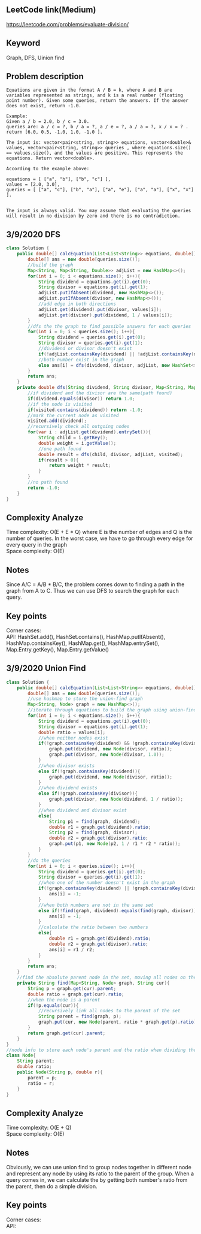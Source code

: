 ## LeetCode link(Medium)
https://leetcode.com/problems/evaluate-division/

## Keyword
Graph, DFS, Uinion find

## Problem description
```
Equations are given in the format A / B = k, where A and B are variables represented as strings, and k is a real number (floating point number). Given some queries, return the answers. If the answer does not exist, return -1.0.

Example:
Given a / b = 2.0, b / c = 3.0.
queries are: a / c = ?, b / a = ?, a / e = ?, a / a = ?, x / x = ? .
return [6.0, 0.5, -1.0, 1.0, -1.0 ].

The input is: vector<pair<string, string>> equations, vector<double>& values, vector<pair<string, string>> queries , where equations.size() == values.size(), and the values are positive. This represents the equations. Return vector<double>.

According to the example above:

equations = [ ["a", "b"], ["b", "c"] ],
values = [2.0, 3.0],
queries = [ ["a", "c"], ["b", "a"], ["a", "e"], ["a", "a"], ["x", "x"] ]. 
 

The input is always valid. You may assume that evaluating the queries will result in no division by zero and there is no contradiction.
```
## 3/9/2020 DFS

```java
class Solution {
    public double[] calcEquation(List<List<String>> equations, double[] values, List<List<String>> queries) {
        double[] ans = new double[queries.size()];
        //build the graph
        Map<String, Map<String, Double>> adjList = new HashMap<>();
        for(int i = 0; i < equations.size(); i++){
            String dividend = equations.get(i).get(0);
            String divisor = equations.get(i).get(1);
            adjList.putIfAbsent(dividend, new HashMap<>());
            adjList.putIfAbsent(divisor, new HashMap<>());
            //add edge in both directions
            adjList.get(dividend).put(divisor, values[i]);
            adjList.get(divisor).put(dividend, 1 / values[i]);
        }
        //dfs the the graph to find possible answers for each queries
        for(int i = 0; i < queries.size(); i++){
            String dividend = queries.get(i).get(0);
            String divisor = queries.get(i).get(1);
            //dividend or divisor doesn't exist
            if(!adjList.containsKey(dividend) || !adjList.containsKey(divisor)) ans[i] = -1.0;
            //both number exist in the graph
            else ans[i] = dfs(dividend, divisor, adjList, new HashSet<>());
        }
        return ans;
    }
    private double dfs(String dividend, String divisor, Map<String, Map<String, Double>> adjList, HashSet<String> visited){
        //if dividend and the divisor are the same(path found)
        if(dividend.equals(divisor)) return 1.0;
        //if the node is visited
        if(visited.contains(dividend)) return -1.0;
        //mark the current node as visited
        visited.add(dividend);
        //recursively check all outgoing nodes
        for(var i : adjList.get(dividend).entrySet()){
            String child = i.getKey();
            double weight = i.getValue();
            //one path found
            double result = dfs(child, divisor, adjList, visited);
            if(result > 0){
                return weight * result;
            }
        }
        //no path found
        return -1.0;
    }
}
```

## Complexity Analyze
Time complexity: O(E + E * Q) where E is the number of edges and Q is the number of queries. In the worst case, we have to go through every edge for every query in the graph\
Space complexity: O(E)

## Notes
Since A/C = A/B * B/C, the problem comes down to finding a path in the graph from A to C. Thus we can use DFS to search the graph for each query.

## Key points
Corner cases: \
API: HashSet.add(), HashSet.contains(), HashMap.putIfAbsent(), HashMap.containsKey(), HashMap.get(), HashMap.entrySet(), Map.Entry.getKey(), Map.Entry.getValue()

## 3/9/2020 Union Find

```java
class Solution {
    public double[] calcEquation(List<List<String>> equations, double[] values, List<List<String>> queries) {
        double[] ans = new double[queries.size()];
        //use hashmap to store the union-find graph
        Map<String, Node> graph = new HashMap<>();
        //iterate through equations to build the graph using union-find
        for(int i = 0; i < equations.size(); i++){
            String dividend = equations.get(i).get(0);
            String divisor = equations.get(i).get(1);
            double ratio = values[i];
            //when neither nodes exist
            if(!graph.containsKey(dividend) && !graph.containsKey(divisor)){
                graph.put(dividend, new Node(divisor, ratio));
                graph.put(divisor, new Node(divisor, 1.0));
            }
            //when divisor exists
            else if(!graph.containsKey(dividend)){
                graph.put(dividend, new Node(divisor, ratio));
            }
            //when dividend exists
            else if(!graph.containsKey(divisor)){
                graph.put(divisor, new Node(dividend, 1 / ratio));
            }
            //when dividend and divisor exist
            else{
                String p1 = find(graph, dividend);
                double r1 = graph.get(dividend).ratio;
                String p2 = find(graph, divisor);
                double r2 = graph.get(divisor).ratio;
                graph.put(p1, new Node(p2, 1 / r1 * r2 * ratio));
            }
        }
        //do the queries
        for(int i = 0; i < queries.size(); i++){
            String dividend = queries.get(i).get(0);
            String divisor = queries.get(i).get(1);
            //when one of the number doesn't exist in the graph
            if(!graph.containsKey(dividend) || !graph.containsKey(divisor)){
                ans[i] = -1;
            }
            //when both numbers are not in the same set
            else if(!find(graph, dividend).equals(find(graph, divisor))){
                ans[i] = -1;
            }
            //calculate the ratio between two numbers
            else{
                double r1 = graph.get(dividend).ratio;
                double r2 = graph.get(divisor).ratio;
                ans[i] = r1 / r2;
            }
        }
        return ans;
    }
    //find the absolute parent node in the set, moving all nodes on the path to become direct children of the parent
    private String find(Map<String, Node> graph, String cur){
        String p = graph.get(cur).parent;
        double ratio = graph.get(cur).ratio;
        //when the node is a parent
        if(!p.equals(cur)){
            //recursively link all nodes to the parent of the set
            String parent = find(graph, p);
            graph.put(cur, new Node(parent, ratio * graph.get(p).ratio));
        }
        return graph.get(cur).parent;
    }
}
//node info to store each node's parent and the ratio when dividing the parent
class Node{
    String parent;
    double ratio;
    public Node(String p, double r){
        parent = p;
        ratio = r;
    }
}

```

## Complexity Analyze
Time complexity: O(E + Q)\
Space complexity: O(E)

## Notes
Obviously, we can use union find to group nodes together in different node and represent any node by using its ratio to the parent of the group. When a query comes in, we can calculate the by getting both number's ratio from the parent, then do a simple division.

## Key points
Corner cases: \
API: 